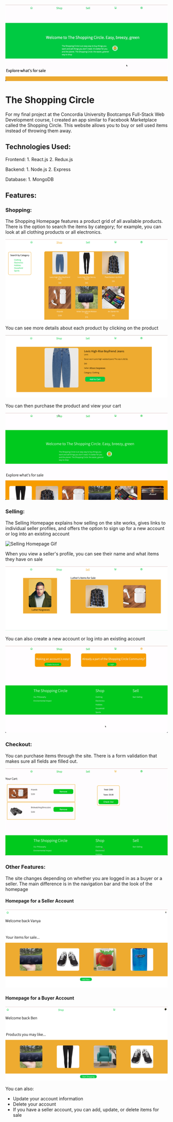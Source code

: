 <img src="images/Homepage Gif.gif" alt="Homepage Gif">

# The Shopping Circle

For my final project at the Concordia University Bootcamps Full-Stack Web Development course, I created an app similar to Facebook Marketplace called the Shopping Circle. This website allows you to buy or sell used items instead of throwing them away.

## Technologies Used:

Frontend: 1. React.js 2. Redux.js

Backend: 1. Node.js 2. Express

Database: 1. MongoDB

## Features:

### Shopping:

The Shopping Homepage features a product grid of all available products. There is the option to search the items by category; for example, you can look at all clothing products or all electronics.

<img src="images/ShoppingHomepage1.png" alt="Shopping Homepage Image 1">

You can see more details about each product by clicking on the product

<img src="images/ProductDetailPage.png" alt="Product Details Page">

You can then purchase the product and view your cart

<img src="images/AddToCart.gif" alt="Add Product to Cart Gif">

### Selling:

The Selling Homepage explains how selling on the site works, gives links to individual seller profiles, and offers the option to sign up for a new account or log into an existing account

<img src="images/SellingHomepage.gif" alt="Selling Homepage Gif">

When you view a seller's profile, you can see their name and what items they have on sale

<img src="images/SellerProfile.png" alt="Seller Profile">

You can also create a new account or log into an existing account

<img src="images/Login.gif" alt="Login Gif">

### Checkout:

You can purchase items through the site. There is a form validation that makes sure all fields are filled out.

<img src="images/Purchase.gif" alt="Purchase Form Gif">

### Other Features:

The site changes depending on whether you are logged in as a buyer or a seller. The main difference is in the navigation bar and the look of the homepage

#### Homepage for a Seller Account

<img src="images/LoggedInSeller.png" alt="Seller Account Homepage">

#### Homepage for a Buyer Account

<img src="images/LoggedInBuyer.png" alt="Buyer Account Homepage">

You can also:

- Update your account information
- Delete your account
- If you have a seller account, you can add, update, or delete items for sale
